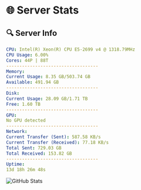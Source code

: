 # 🌐 Server Stats
## 🔍 Server Info
```yaml
CPU: Intel(R) Xeon(R) CPU E5-2699 v4 @ 1318.79MHz
CPU Usage: 6.00%
Cores: 44P | 88T
-----------------------------------
Memory:
Current Usage: 8.35 GB/503.74 GB
Available: 491.94 GB
-----------------------------------
Disk:
Current Usage: 28.09 GB/1.71 TB
Free: 1.60 TB
-----------------------------------
GPU:
No GPU detected
-----------------------------------
Network:
Current Transfer (Sent): 587.58 KB/s
Current Transfer (Received): 77.18 KB/s
Total Sent: 729.03 GB
Total Received: 153.82 GB
-----------------------------------
Uptime:
13d 18h 26m 48s
```
![GitHub Stats](https://img.shields.io/badge/Updated-2025-05-03_11:35:36-blue)
